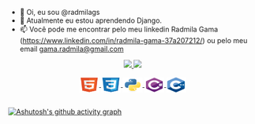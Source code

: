
- 👋 Oi, eu sou @radmilags
- 🌱 Atualmente eu estou aprendendo Django.
- 📫 Você pode me encontrar pelo meu linkedin Radmila Gama (https://www.linkedin.com/in/radmila-gama-37a207212/) ou pelo meu email gama.radmila@gmail.com

<!---
radmilags/radmilags is a ✨ special ✨ repository because its `README.md` (this file) appears on your GitHub profile.
You can click the Preview link to take a look at your changes.
--->

<div align="center">
  <a href="https://github.com/radmilags">
  <img height="180em" src="https://github-readme-stats.vercel.app/api?username=radmilags&show_icons=true&theme=dark&include_all_commits=true&count_private=true"/>
  <img height="180em" src="https://github-readme-stats.vercel.app/api/top-langs/?username=radmilags&layout=compact&langs_count=7&theme=dark"/>
</div>
<div style="display: inline_block" align="center"><br>
  <img align="center" height="30" width="40" src="https://raw.githubusercontent.com/devicons/devicon/master/icons/html5/html5-original.svg">
  <img align="center" height="30" width="40" src="https://raw.githubusercontent.com/devicons/devicon/master/icons/css3/css3-original.svg">
  <img align="center" height="30" width="40" src="https://raw.githubusercontent.com/devicons/devicon/master/icons/python/python-original.svg">
  <img align="center" height="30" width="40" src="https://raw.githubusercontent.com/devicons/devicon/master/icons/csharp/csharp-original.svg">
  <img align="center" height="30" width="40" src="https://raw.githubusercontent.com/devicons/devicon/master/icons/cplusplus/cplusplus-original.svg">
</div>
<br>
  
[![Ashutosh's github activity graph](https://activity-graph.herokuapp.com/graph?username=radmilags&bg_color=627464&color=403d3d&line=eed5ae&point=eed5ae&area=true&hide_border=true)](https://github.com/ashutosh00710/github-readme-activity-graph)
